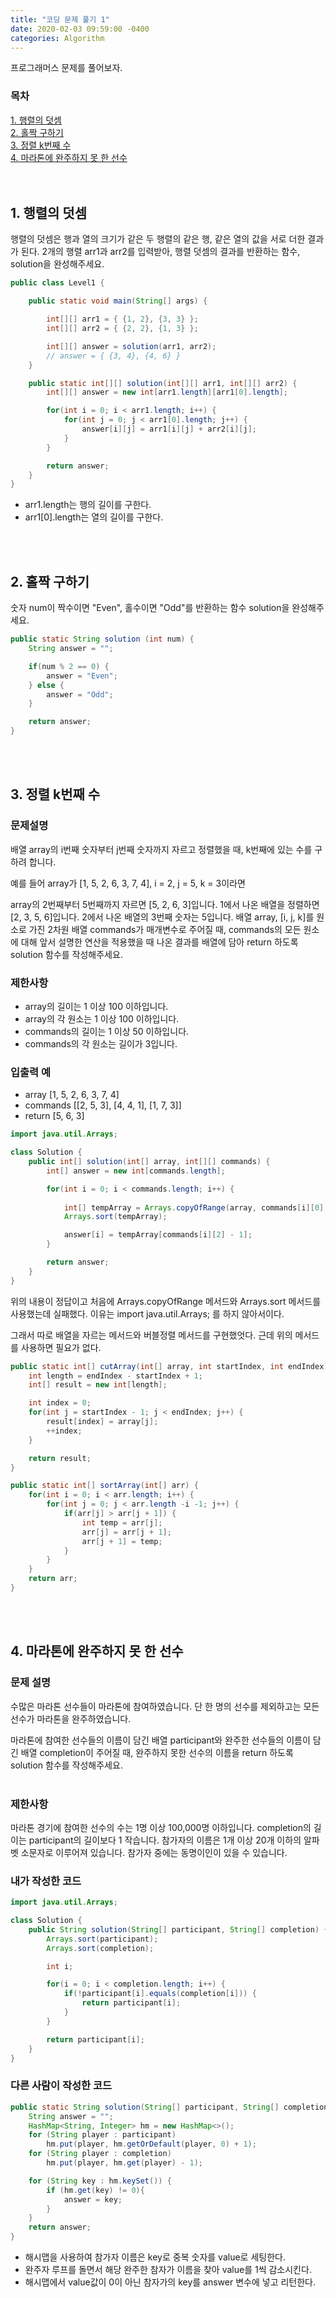 ```yaml
---
title: "코딩 문제 풀기 1"
date: 2020-02-03 09:59:00 -0400
categories: Algorithm
---
```


프로그래머스 문제를 풀어보자.

### 목차
[1. 행렬의 덧셈](#1-행렬의-덧셈)<br>
[2. 홀짝 구하기](#2-홀짝-구하기)<br>
[3. 정렬 k번째 수](#3-정렬-k번째-수)<br>
[4. 마라톤에 완주하지 못 한 선수](#4-마라톤에-완주하지-못-한-선수)<br>
<br><br>

## 1. 행렬의 덧셈

행렬의 덧셈은 행과 열의 크기가 같은 두 행렬의 같은 행, 같은 열의 값을 서로 더한 결과가 된다. 2개의 행렬 arr1과 arr2를 입력받아, 행렬 덧셈의 결과를 반환하는 함수, solution을 완성해주세요.

```java
public class Level1 {

    public static void main(String[] args) {

        int[][] arr1 = { {1, 2}, {3, 3} };
        int[][] arr2 = { {2, 2}, {1, 3} };

        int[][] answer = solution(arr1, arr2);
        // answer = { {3, 4}, {4, 6} }
    }

    public static int[][] solution(int[][] arr1, int[][] arr2) {
        int[][] answer = new int[arr1.length][arr1[0].length];

        for(int i = 0; i < arr1.length; i++) {
            for(int j = 0; j < arr1[0].length; j++) {
                answer[i][j] = arr1[i][j] + arr2[i][j];
            }
        }

        return answer;
    }
}
```

- arr1.length는 행의 길이를 구한다.
- arr1[0].length는 열의 길이를 구한다.

<br><br>

## 2. 홀짝 구하기

숫자 num이 짝수이면 "Even", 홀수이면 "Odd"를 반환하는 함수 solution을 완성해주세요.

```java
public static String solution (int num) {
    String answer = "";

    if(num % 2 == 0) {
        answer = "Even";
    } else {
        answer = "Odd";
    }

    return answer;
}
```

<br><br>


## 3. 정렬 k번째 수

### 문제설명 
배열 array의 i번째 숫자부터 j번째 숫자까지 자르고 정렬했을 때, k번째에 있는 수를 구하려 합니다.

예를 들어 array가 [1, 5, 2, 6, 3, 7, 4], i = 2, j = 5, k = 3이라면

array의 2번째부터 5번째까지 자르면 [5, 2, 6, 3]입니다.
1에서 나온 배열을 정렬하면 [2, 3, 5, 6]입니다.
2에서 나온 배열의 3번째 숫자는 5입니다.
배열 array, [i, j, k]를 원소로 가진 2차원 배열 commands가 매개변수로 주어질 때, commands의 모든 원소에 대해 앞서 설명한 연산을 적용했을 때 나온 결과를 배열에 담아 return 하도록 solution 함수를 작성해주세요.

### 제한사항
- array의 길이는 1 이상 100 이하입니다.
- array의 각 원소는 1 이상 100 이하입니다.
- commands의 길이는 1 이상 50 이하입니다.
- commands의 각 원소는 길이가 3입니다.

### 입출력 예
- array	[1, 5, 2, 6, 3, 7, 4]	
- commands [[2, 5, 3], [4, 4, 1], [1, 7, 3]]
- return [5, 6, 3]


```java
import java.util.Arrays;

class Solution {
    public int[] solution(int[] array, int[][] commands) {
        int[] answer = new int[commands.length];

        for(int i = 0; i < commands.length; i++) {
            
            int[] tempArray = Arrays.copyOfRange(array, commands[i][0] - 1, commands[i][1]);
            Arrays.sort(tempArray);

            answer[i] = tempArray[commands[i][2] - 1];
        }

        return answer;
    }
}
```

위의 내용이 정답이고 처음에 Arrays.copyOfRange 메서드와 Arrays.sort 메서드를 사용했는데 실패했다. 이유는 import java.util.Arrays; 를 하지 않아서이다.

그래서 따로 배열을 자르는 메서드와 버블정렬 메서드를 구현했엇다.
근데 위의 메서드를 사용하면 필요가 없다.
```java
public static int[] cutArray(int[] array, int startIndex, int endIndex) {
    int length = endIndex - startIndex + 1;
    int[] result = new int[length];

    int index = 0;
    for(int j = startIndex - 1; j < endIndex; j++) {
        result[index] = array[j];
        ++index;
    }

    return result;
}

public static int[] sortArray(int[] arr) {
    for(int i = 0; i < arr.length; i++) {
        for(int j = 0; j < arr.length -i -1; j++) {
            if(arr[j] > arr[j + 1]) {
                int temp = arr[j];
                arr[j] = arr[j + 1];
                arr[j + 1] = temp;
            }
        }
    }
    return arr;
}
```
<br><br>


## 4. 마라톤에 완주하지 못 한 선수

### 문제 설명
수많은 마라톤 선수들이 마라톤에 참여하였습니다. 단 한 명의 선수를 제외하고는 모든 선수가 마라톤을 완주하였습니다.

마라톤에 참여한 선수들의 이름이 담긴 배열 participant와 완주한 선수들의 이름이 담긴 배열 completion이 주어질 때, 완주하지 못한 선수의 이름을 return 하도록 solution 함수를 작성해주세요.
<br><br>

### 제한사항
마라톤 경기에 참여한 선수의 수는 1명 이상 100,000명 이하입니다.
completion의 길이는 participant의 길이보다 1 작습니다.
참가자의 이름은 1개 이상 20개 이하의 알파벳 소문자로 이루어져 있습니다.
참가자 중에는 동명이인이 있을 수 있습니다.


### 내가 작성한 코드
```java
import java.util.Arrays;

class Solution {
    public String solution(String[] participant, String[] completion) {
        Arrays.sort(participant);
        Arrays.sort(completion);

        int i;

        for(i = 0; i < completion.length; i++) {
            if(!participant[i].equals(completion[i])) {
                return participant[i];
            }
        }

        return participant[i];
    }
}
```

### 다른 사람이 작성한 코드
```java
public static String solution(String[] participant, String[] completion) {
    String answer = "";
    HashMap<String, Integer> hm = new HashMap<>();
    for (String player : participant)
        hm.put(player, hm.getOrDefault(player, 0) + 1);
    for (String player : completion)
        hm.put(player, hm.get(player) - 1);

    for (String key : hm.keySet()) {
        if (hm.get(key) != 0){
            answer = key;
        }
    }
    return answer;
}
```

- 해시맵을 사용하여 참가자 이름은 key로 중복 숫자를 value로 세팅한다.
- 완주자 루프를 돌면서 해당 완주한 참자가 이름을 찾아 value를 1씩 감소시킨다.
- 해시맵에서 value값이 0이 아닌 참자가의 key를 answer 변수에 넣고 리턴한다.